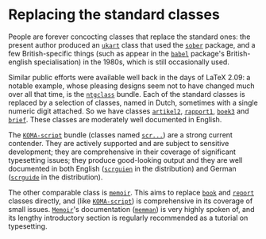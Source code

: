 # Replacing the standard classes

People are forever concocting classes that replace the standard ones:
the present author produced an [`ukart`](http://ctan.org/pkg/ukart) class that used the
[`sober`](http://ctan.org/pkg/sober) package, and a few British-specific things (such as
appear in the [`babel`](http://ctan.org/pkg/babel) package's British-english
specialisation) in the 1980s, which is still occasionally used.

Similar public efforts were available well back in the days of
LaTeX 2.09: a notable example, whose pleasing designs seem not to have
changed much over all that time, is the [`ntgclass`](http://ctan.org/pkg/ntgclass) bundle.
Each of the standard classes is replaced by a selection of classes,
named in Dutch, sometimes with a single numeric digit attached.  So we
have classes [`artikel2`](http://ctan.org/pkg/artikel2), [`rapport1`](http://ctan.org/pkg/rapport1), [`boek3`](http://ctan.org/pkg/boek3) and
[`brief`](http://ctan.org/pkg/brief).  These classes are moderately well documented in
English.

The [`KOMA-script`](http://ctan.org/pkg/KOMA-script) bundle (classes named [`scr...`](http://ctan.org/pkg/scr...)) are a
strong current contender.  They are actively supported and are subject
to sensitive development; they are comprehensive in their coverage of
significant typesetting issues; they produce good-looking output and
they are well documented in both English ([`scrguien`](http://ctan.org/pkg/scrguien) in the
distribution) and German ([`scrguide`](http://ctan.org/pkg/scrguide) in the distribution).

The other comparable class is [`memoir`](http://ctan.org/pkg/memoir).  This aims to replace
[`book`](http://ctan.org/pkg/book) and [`report`](http://ctan.org/pkg/report) classes directly, and (like
[`KOMA-script`](http://ctan.org/pkg/KOMA-script)) is comprehensive in its coverage of small issues.
[`Memoir`](http://ctan.org/pkg/Memoir)'s documentation ([`memman`](http://ctan.org/pkg/memman)) is very highly
spoken of, and its lengthy introductory section is regularly
recommended as a tutorial on typesetting.

